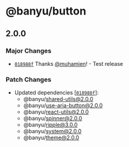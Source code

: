 # @banyu/button

## 2.0.0

### Major Changes

- [`018988f`](https://github.com/muhamien/jala-design/commit/018988f2874ec0a3e8711a0b74d6b647e2e5ae9a) Thanks [@muhamien](https://github.com/muhamien)! - Test release

### Patch Changes

- Updated dependencies [[`018988f`](https://github.com/muhamien/jala-design/commit/018988f2874ec0a3e8711a0b74d6b647e2e5ae9a)]:
  - @banyu/shared-utils@2.0.0
  - @banyu/use-aria-button@2.0.0
  - @banyu/react-utils@2.0.0
  - @banyu/spinner@2.0.0
  - @banyu/ripple@3.0.0
  - @banyu/system@2.0.0
  - @banyu/theme@2.0.0

